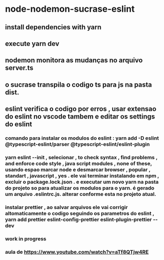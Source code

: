 # node-nodemon-sucrase-eslint
## install dependencies with yarn
## execute yarn dev
## nodemon monitora as mudanças no arquivo server.ts
## o sucrase transpila o codigo ts para js na pasta dist.
## eslint verifica o codigo por erros , usar extensao do eslint no vscode tambem e editar os settings do eslint
### comando para instalar os modulos do eslint :   yarn add -D eslint @typescript-eslint/parser @typescript-eslint/eslint-plugin
### yarn eslint --init  , selecionar , to check syntax , find problems , and enforce code style , java script modules , none of these, usando espao marcar node e desmarcar browser , popular , standart , javascript , yes . ele vai terminar instalando em npm , excluir o package.lock.json . e executar um novo yarn na pasta do projeto so para atualizar os modulos para o yarn.  é gerado um arquivo .eslintrc.js. alterar conforme esta no projeto atual.
### instalar prettier , ao salvar arquivos ele vai corrigir altomaticamente o codigo seguindo os parametros do eslint ,  yarn add prettier eslint-config-prettier eslint-plugin-prettier --dev
### work in progress
### aula de https://www.youtube.com/watch?v=aTf8QTjw4RE
